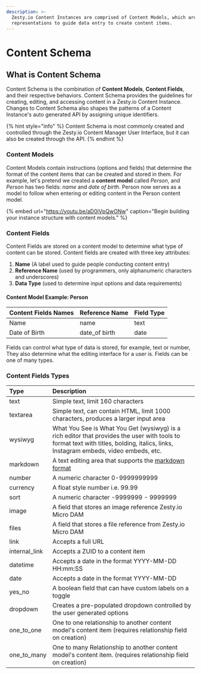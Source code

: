 ```yaml
---
description: >-
  Zesty.io Content Instances are comprised of Content Models, which are data
  representations to guide data entry to create content items.
---
```


# Content Schema

## What is Content Schema

Content Schema is the combination of **Content Models**, **Content Fields**, and their respective behaviors. Content Schema provides the guidelines for creating, editing, and accessing content in a Zesty.io Content Instance. Changes to Content Schema also shapes the patterns of a Content Instance's auto generated API by assigning unique identifiers.

{% hint style="info" %}
Content Schema is most commonly created and controlled through the Zesty.io Content Manager User Interface, but it can also be created through the API.
{% endhint %}

### Content Models

Content Models contain instructions \(options and fields\) that determine the format of the content items that can be created and stored in them. For example, let's pretend we created a **content model** called _Person_, and _Person_ has two fields: _name_ and _date of birth_. Person now serves as a model to follow when entering or editing content in the Person content model.   

{% embed url="https://youtu.be/aD0iVpQwONw" caption="Begin building your instance structure with content models." %}

### Content Fields

Content Fields are stored on a content model to determine what type of content can be stored.  Content fields are created with three key attributes:

1. **Name** \(A label used to guide people conducting content entry\) 
2. **Reference Name** \(used by programmers, only alphanumeric characters and underscores\)
3. **Data Type** \(used to determine input options and data requirements\)

#### **Content Model Example: Person**

| Content Fields Names  | Reference Name | Field Type |
| :--- | :--- | :--- |
| Name  | name | text |
| Date of Birth | date\_of birth | date |

Fields can control what type of data is stored, for example, text or number, They also determine what the editing interface for a user is. Fields can be one of many types.

### Content Fields Types

|  Type | Description |
| :--- | :--- |
| text | Simple text, limit 160 characters |
| textarea | Simple text, can contain HTML, limit 1000 characters, produces a larger input area |
| wysiwyg | What You See is What You Get \(wysiwyg\) is a rich editor that provides the user with tools to format text with titles, bolding, italics, links, Instagram embeds, video embeds, etc. |
| markdown | A text editing area that supports the [markdown format](https://www.markdownguide.org/basic-syntax/) |
| number | A numeric character 0-9999999999 |
| currency | A float style number i.e. 99.99 |
| sort | A numeric character -9999999 - 9999999 |
| image | A field that stores an image reference Zesty.io Micro DAM |
| files | A field that stores a file reference from Zesty.io Micro DAM |
| link | Accepts a full URL |
| internal\_link | Accepts a ZUID to a content item |
| datetime | Accepts a date in the format YYYY-MM-DD HH:mm:SS  |
| date | Accepts a date in the format YYYY-MM-DD |
| yes\_no | A boolean field that can have custom labels on a toggle |
| dropdown | Creates a pre-populated dropdown controlled by the user generated options |
| one\_to\_one | One to one relationship to another content model's content item \(requires relationship field on creation\) |
| one\_to\_many | One to many Relationship to another content model's content item. \(requires relationship field on creation\) |



